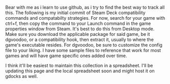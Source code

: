Bear with me as i learn to use github, as i try to find the best way to track all this. The following is my initial commit of Steam Deck compatibility commands and compatabilty strategies.
For now, search for your game with ctrl+f, then copy the command to your Launch command in the game properties window from Steam. It's best to do this from Desktop mode.
Make sure you download the applicable package for said game, be it dgvoodoo, or a compatibility hook, then extract it, usually to where the game's executable resides.
For dgvoodoo, be sure to customize the config file to your liking. I have some sample files to reference that work for most games and will have game specific ones added over time.

I think it'll be easiest to maintain this collection in a spreadsheet. I'll be updating this page and the local spreadsheet soon and might host it on gdocks as well.